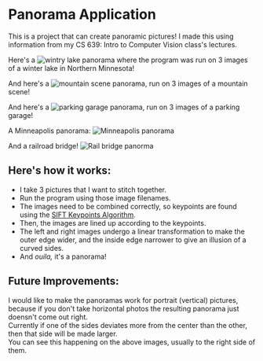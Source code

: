 # Panorama Application  
  
This is a project that can create panoramic pictures! I made this using 
information from my CS 639: Intro to Computer Vision class's lectures.  

Here's a ![wintry lake panorama](https://github.com/ChristopherGottwaldt/Panorama_Application/blob/main/wintrylake.png) where the program
was run on 3 images of a winter lake in Northern Minnesota!  
  
And here's a ![mountain scene panorama](https://github.com/ChristopherGottwaldt/Panorama_Application/blob/main/mountain_panorama.png), run on 3 images of
a mountain scene!  
  
And here's a ![parking garage panorama](https://github.com/ChristopherGottwaldt/Panorama_Application/blob/main/garagepano.png), run on 3 images of
a parking garage!  

A Minneapolis panorama: ![Minneapolis panorama](https://github.com/ChristopherGottwaldt/Panorama_Application/blob/main/mpls_pano.jpg)  

And a railroad bridge! ![Rail bridge panorma](https://github.com/ChristopherGottwaldt/Panorama_Application/blob/main/wintrybridgepano.png)

  
## Here's how it works:
- I take 3 pictures that I want to stitch together.
- Run the program using those image filenames.
- The images need to be combined correctly, so keypoints are found using the 
[SIFT Keypoints Algorithm](https://en.wikipedia.org/wiki/Scale-invariant_feature_transform).
- Then, the images are lined up according to the keypoints.
- The left and right images undergo a linear transformation to make the outer 
edge wider, and the inside edge narrower to give an illusion of a curved sides. 
- And *ouila,* it's a panorama!  

## Future Improvements:
 I would like to make the panoramas work for portrait (vertical) pictures, because if you don't take horizontal photos the resulting panorama just doensn't come out right.  
 Currently if one of the sides deviates more from the center than the other, then that side will be made larger.  
 You can see this happening on the above images, usually to the right side of them.
